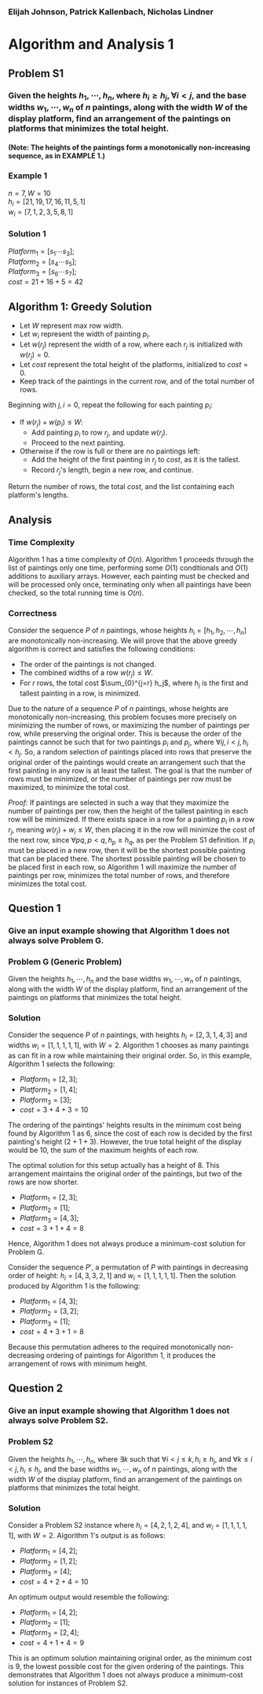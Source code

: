 ### Elijah Johnson, Patrick Kallenbach, Nicholas Lindner
# Algorithm and Analysis 1

## Problem S1 
### Given the heights $h_1, \cdots, h_n$, where $h_i \geq h_j, \forall i < j$, and the base widths $w_1, \cdots, w_n$ of $n$ paintings, along with the width $W$ of the display platform, find an arrangement of the paintings on platforms that minimizes the total height.
#### (Note: The heights of the paintings form a monotonically non-increasing sequence, as in EXAMPLE 1.)

### Example 1
$n = 7, W = 10$\
$h_i = [21, 19, 17, 16, 11, 5, 1]$\
$w_i = [7, 1, 2, 3, 5, 8, 1]$

### Solution 1
$Platform_1 = [s_1 \cdots s_3];$\
$Platform_2 = [s_4 \cdots s_5];$\
$Platform_3 = [s_6 \cdots s_7];$\
$cost = 21 + 16 + 5 = 42$

## Algorithm 1: Greedy Solution
- Let $W$ represent max row width. 
- Let $w_i$ represent the width of painting $p_i$.
- Let $w(r_j)$ represent the width of a row, where each $r_j$ is initialized with $w(r_j) = 0$. 
- Let $cost$ represent the total height of the platforms, initialized to $cost = 0$.
- Keep track of the paintings in the current row, and of the total number of rows. 

Beginning with $j, i = 0$, repeat the following for each painting $p_i$: 
- If $w(r_j) + w(p_i) \leq W$:
    - Add painting $p_i$ to row $r_j$, and update $w(r_j)$.
    - Proceed to the next painting. 
- Otherwise if the row is full or there are no paintings left:
    - Add the height of the first painting in $r_j$ to $cost$, as it is the tallest. 
    - Record $r_j$'s length, begin a new row, and continue. 

Return the number of rows, the total $cost$, and the list containing each platform's lengths. 

## Analysis
### Time Complexity
Algorithm 1 has a time complexity of $O(n)$. Algorithm 1 proceeds through the list of paintings only one time, performing some $O(1)$ conditionals and $O(1)$ additions to auxiliary arrays. However, each painting must be checked and will be processed only once, terminating only when all paintings have been checked, so the total running time is $O(n)$.

### Correctness
Consider the sequence $P$ of $n$ paintings, whose heights $h_i = [h_1, h_2, \cdots, h_n]$ are monotonically non-increasing. We will prove that the above greedy algorithm is correct and satisfies the following conditions:
- The order of the paintings is not changed. 
- The combined widths of a row $w(r_j) \leq W$.
- For $r$ rows, the total cost $\sum_{0}^{j=r} h_j$, where $h_j$ is the first and tallest painting in a row, is minimized.

Due to the nature of a sequence $P$ of $n$ paintings, whose heights are monotonically non-increasing, this problem focuses more precisely on minimizing the number of rows, or maximizing the number of paintings per row, while preserving the original order. This is because the order of the paintings cannot be such that for two paintings $p_i$ and $p_j$, where $\forall ij, i < j, h_i < h_j$. So, a random selection of paintings placed into rows that preserve the original order of the paintings would create an arrangement such that the first painting in any row is at least the tallest. The goal is that the number of rows must be minimized, or the number of paintings per row must be maximized, to minimize the total cost. 

*Proof:* If paintings are selected in such a way that they maximize the number of paintings per row, then the height of the tallest painting in each row will be minimized. If there exists space in a row for a painting $p_i$ in a row $r_j$, meaning $w(r_j) + w_i \leq W$, then placing it in the row will minimize the cost of the next row, since $\forall pq, p < q, h_{p} \geq h_q$, as per the Problem S1 definition. If $p_i$ must be placed in a new row, then it will be the shortest possible painting that can be placed there. The shortest possible painting will be chosen to be placed first in each row, so Algorithm 1 will maximize the number of paintings per row, minimizes the total number of rows, and therefore minimizes the total cost. 

## Question 1
### Give an input example showing that Algorithm 1 does not always solve Problem G. 

### Problem G (Generic Problem)
Given the heights $h_1, \cdots, h_n$ and the base widths $w_1, \cdots, w_n$ of $n$ paintings, along with the width $W$ of the display platform, find an arrangement of the paintings on platforms that minimizes the total height. 

### Solution
Consider the sequence $P$ of $n$ paintings, with heights $h_i = [2, 3, 1, 4, 3]$ and widths $w_i = [1, 1, 1, 1, 1]$, with $W = 2$. Algorithm 1 chooses as many paintings as can fit in a row while maintaining their original order. So, in this example, Algorithm 1 selects the following:
- $Platform_1 = [2, 3];$
- $Platform_2 = [1, 4];$
- $Platform_3 = [3];$
- $cost = 3 + 4 + 3 = 10$

The ordering of the paintings' heights results in the minimum cost being found by Algorithm 1 as 6, since the cost of each row is decided by the first painting's height ($2 + 1 + 3$). However, the true total height of the display would be 10, the sum of the maximum heights of each row.

The optimal solution for this setup actually has a height of 8. This arrangement maintains the original order of the paintings, but two of the rows are now shorter. 
- $Platform_1 = [2, 3];$
- $Platform_2 = [1];$
- $Platform_3 = [4, 3];$
- $cost = 3 + 1 + 4 = 8$

Hence, Algorithm 1 does not always produce a minimum-cost solution for Problem G. 

Consider the sequence $P'$, a permutation of $P$ with paintings in decreasing order of height: $h_i = [4, 3, 3, 2, 1]$ and $w_i = [1, 1, 1, 1, 1]$. Then the solution produced by Algorithm 1 is the following:
- $Platform_1 = [4, 3];$
- $Platform_2 = [3, 2];$
- $Platform_3 = [1];$
- $cost = 4 + 3 + 1 = 8$

Because this permutation adheres to the required monotonically non-decreasing ordering of paintings for Algorithm 1, it produces the arrangement of rows with minimum height.

## Question 2 
### Give an input example showing that Algorithm 1 does not always solve Problem S2.

### Problem S2
Given the heights $h_1, \cdots, h_n$, where $\exists k$ such that $\forall i < j \leq k, h_i \geq h_j$, and $\forall k \leq i < j, h_i \leq h_j$, and the base widths $w_1, \cdots, w_n$ of $n$ paintings, along with the width $W$ of the display platform, find an arrangement of the paintings on platforms that minimizes the total height.

### Solution
Consider a Problem S2 instance where $h_i = [4, 2, 1, 2, 4]$, and $w_i = [1, 1, 1, 1, 1]$, with $W = 2$. Algorithm 1's output is as follows: 
- $Platform_1 = [4, 2];$
- $Platform_2 = [1, 2];$
- $Platform_3 = [4];$
- $cost = 4 + 2 + 4 = 10$

An optimum output would resemble the following:
- $Platform_1 = [4, 2];$
- $Platform_2 = [1];$
- $Platform_3 = [2, 4];$
- $cost = 4 + 1 + 4 = 9$

This is an optimum solution maintaining original order, as the minimum cost is $9$, the lowest possible cost for the given ordering of the paintings. This demonstrates that Algorithm 1 does not always produce a minimum-cost solution for instances of Problem S2. 
